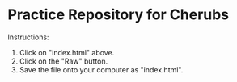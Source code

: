 Practice Repository for Cherubs
========

Instructions:

1. Click on "index.html" above.
2. Click on the "Raw" button.
3. Save the file onto your computer as "index.html".
